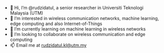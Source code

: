 - 👋 Hi, I’m @rudzidatul, a senior researcher in Universiti Teknologi Malaysia (UTM)
- 👀 I’m interested in wireless communication networks, machine learning, edge computing and also Internet-of-Things
- 🌱 I’m currently learning on machine learning in wireless networks
- 💞️ I’m looking to collaborate on wireless communication and edge computing
- 📫 Email me at rudzidatul.kl@utm.my

<!---
rudzidatul/rudzidatul is a ✨ special ✨ repository because its `README.md` (this file) appears on your GitHub profile.
You can click the Preview link to take a look at your changes.
--->
